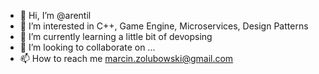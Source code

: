 - 👋 Hi, I’m @arentil
- 👀 I’m interested in C++, Game Engine, Microservices, Design Patterns
- 🌱 I’m currently learning a little bit of devopsing
- 💞️ I’m looking to collaborate on ...
- 📫 How to reach me marcin.zolubowski@gmail.com

<!---
arentil/arentil is a ✨ special ✨ repository because its `README.md` (this file) appears on your GitHub profile.
You can click the Preview link to take a look at your changes.
--->
